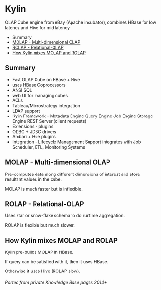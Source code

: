 # Kylin

OLAP Cube engine from eBay (Apache incubator), combines HBase for low latency and Hive for mid latency

<!-- INDEX_START -->
- [Summary](#summary)
- [MOLAP - Multi-dimensional OLAP](#molap---multi-dimensional-olap)
- [ROLAP - Relational-OLAP](#rolap---relational-olap)
- [How Kylin mixes MOLAP and ROLAP](#how-kylin-mixes-molap-and-rolap)
<!-- INDEX_END -->

## Summary

- Fast OLAP Cube on HBase + Hive
- uses HBase Coprocessors
- ANSI SQL
- web UI for managing cubes
- ACLs
- Tableau/Microstrategy integration
- LDAP support
- Kylin Framework - Metadata Engine
  Query Engine
  Job Engine
  Storage Engine
  REST Server (client requests)
- Extensions - plugins
- ODBC + JDBC drivers
- Ambari + Hue plugins
- Integration - Lifecycle Management Support integrates with Job Scheduler, ETL, Monitoring Systems

## MOLAP - Multi-dimensional OLAP

Pre-computes data along different dimensions of interest and store resultant values in the cube.

MOLAP is much faster but is inflexible.

## ROLAP - Relational-OLAP

Uses star or snow-flake schema to do runtime aggregation.

ROLAP is flexible but much slower.

## How Kylin mixes MOLAP and ROLAP

Kylin pre-builds MOLAP in HBase.

If query can be satisfied with it, then it uses HBase.

Otherwise it uses Hive (ROLAP slow).

###### Ported from private Knowledge Base pages 2014+
